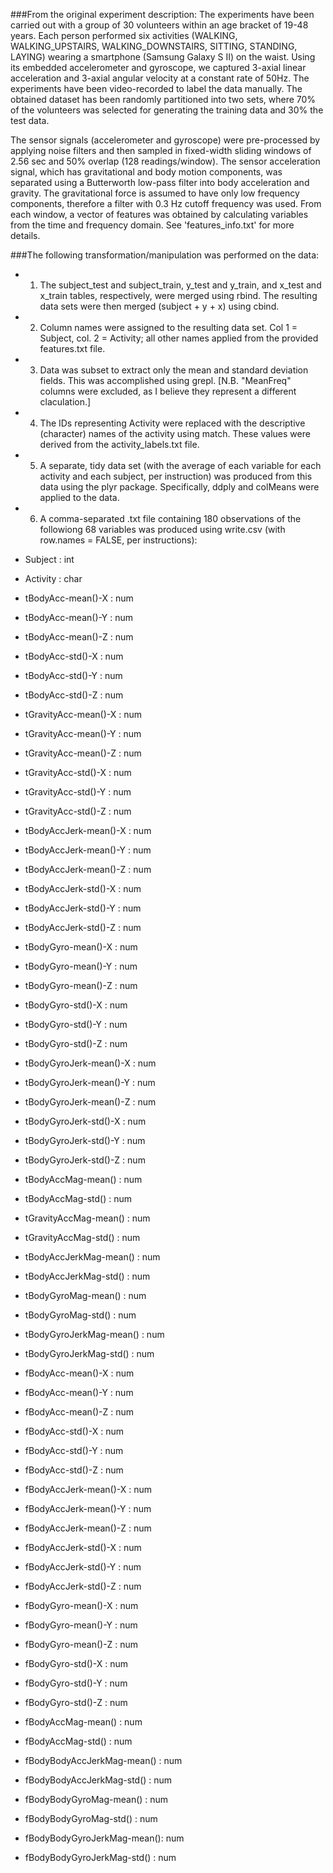 ###From the original experiment description:
The experiments have been carried out with a group of 30 volunteers within an age bracket of 19-48 years. Each person performed six activities (WALKING, WALKING_UPSTAIRS, WALKING_DOWNSTAIRS, SITTING, STANDING, LAYING) wearing a smartphone (Samsung Galaxy S II) on the waist. Using its embedded accelerometer and gyroscope, we captured 3-axial linear acceleration and 3-axial angular velocity at a constant rate of 50Hz. The experiments have been video-recorded to label the data manually. The obtained dataset has been randomly partitioned into two sets, where 70% of the volunteers was selected for generating the training data and 30% the test data. 

The sensor signals (accelerometer and gyroscope) were pre-processed by applying noise filters and then sampled in fixed-width sliding windows of 2.56 sec and 50% overlap (128 readings/window). The sensor acceleration signal, which has gravitational and body motion components, was separated using a Butterworth low-pass filter into body acceleration and gravity. The gravitational force is assumed to have only low frequency components, therefore a filter with 0.3 Hz cutoff frequency was used. From each window, a vector of features was obtained by calculating variables from the time and frequency domain. See 'features_info.txt' for more details. 

###The following transformation/manipulation was performed on the data:
* 1. The subject_test and subject_train, y_test and y_train, and x_test and x_train tables, respectively, were merged using rbind. The resulting data sets were then merged (subject + y + x) using cbind.
* 2. Column names were assigned to the resulting data set. Col 1 = Subject, col. 2 = Activity; all other names applied from the provided features.txt file.
* 3. Data was subset to extract only the mean and standard deviation fields. This was accomplished using grepl. [N.B. "MeanFreq" columns were excluded, as I believe they represent a different claculation.]
* 4. The IDs representing Activity were replaced with the descriptive (character) names of the activity using match. These values were derived from the activity_labels.txt file.
* 5. A separate, tidy data set (with the average of each variable for each activity and each subject, per instruction) was produced from this data using the plyr package. Specifically, ddply and colMeans were applied to the data.
* 6. A comma-separated .txt file containing 180 observations of the followiong 68 variables was produced using write.csv (with row.names = FALSE, per instructions):


* Subject : int
* Activity : char
* tBodyAcc-mean()-X : num
* tBodyAcc-mean()-Y : num
* tBodyAcc-mean()-Z : num
* tBodyAcc-std()-X : num
* tBodyAcc-std()-Y : num
* tBodyAcc-std()-Z : num
* tGravityAcc-mean()-X : num
* tGravityAcc-mean()-Y : num
* tGravityAcc-mean()-Z : num
* tGravityAcc-std()-X : num
* tGravityAcc-std()-Y : num
* tGravityAcc-std()-Z : num
* tBodyAccJerk-mean()-X : num
* tBodyAccJerk-mean()-Y : num
* tBodyAccJerk-mean()-Z : num
* tBodyAccJerk-std()-X : num
* tBodyAccJerk-std()-Y : num
* tBodyAccJerk-std()-Z : num
* tBodyGyro-mean()-X : num
* tBodyGyro-mean()-Y : num
* tBodyGyro-mean()-Z : num
* tBodyGyro-std()-X : num
* tBodyGyro-std()-Y : num
* tBodyGyro-std()-Z : num
* tBodyGyroJerk-mean()-X : num
* tBodyGyroJerk-mean()-Y : num
* tBodyGyroJerk-mean()-Z : num
* tBodyGyroJerk-std()-X : num
* tBodyGyroJerk-std()-Y : num
* tBodyGyroJerk-std()-Z : num
* tBodyAccMag-mean() : num
* tBodyAccMag-std() : num
* tGravityAccMag-mean() : num
* tGravityAccMag-std() : num
* tBodyAccJerkMag-mean() : num
* tBodyAccJerkMag-std() : num
* tBodyGyroMag-mean() : num
* tBodyGyroMag-std() : num
* tBodyGyroJerkMag-mean() : num
* tBodyGyroJerkMag-std() : num
* fBodyAcc-mean()-X : num
* fBodyAcc-mean()-Y : num
* fBodyAcc-mean()-Z : num
* fBodyAcc-std()-X : num
* fBodyAcc-std()-Y : num
* fBodyAcc-std()-Z : num
* fBodyAccJerk-mean()-X : num
* fBodyAccJerk-mean()-Y : num
* fBodyAccJerk-mean()-Z : num
* fBodyAccJerk-std()-X : num
* fBodyAccJerk-std()-Y : num
* fBodyAccJerk-std()-Z : num
* fBodyGyro-mean()-X : num
* fBodyGyro-mean()-Y : num
* fBodyGyro-mean()-Z : num
* fBodyGyro-std()-X : num
* fBodyGyro-std()-Y : num
* fBodyGyro-std()-Z : num
* fBodyAccMag-mean() : num
* fBodyAccMag-std() : num
* fBodyBodyAccJerkMag-mean() : num
* fBodyBodyAccJerkMag-std() : num
* fBodyBodyGyroMag-mean() : num
* fBodyBodyGyroMag-std() : num
* fBodyBodyGyroJerkMag-mean(): num
* fBodyBodyGyroJerkMag-std() : num
